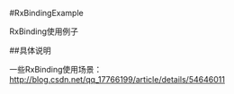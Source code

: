 #RxBindingExample

RxBinding使用例子

##具体说明

一些RxBinding使用场景：<http://blog.csdn.net/qq_17766199/article/details/54646011>

